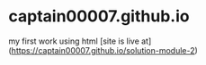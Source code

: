 # captain00007.github.io
my first work using html
[site is live at] (https://captain00007.github.io/solution-module-2)
